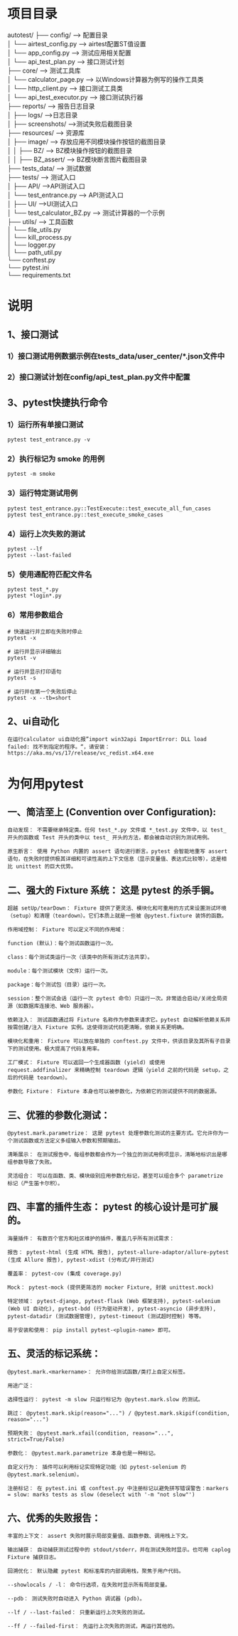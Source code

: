 # 项目目录
autotest/
├── config/ —> 配置目录  
│   └── airtest_config.py —> airtest配置ST值设置  
│   └── app_config.py —> 测试应用相关配置  
│   └── api_test_plan.py —> 接口测试计划  
├── core/ —> 测试工具库  
│   └── calculator_page.py —> 以Windows计算器为例写的操作工具类  
│   └── http_client.py —> 接口测试工具类  
│   └── api_test_executor.py —> 接口测试执行器  
├── reports/ —> 报告日志目录  
│   ├── logs/  —>日志目录  
│   ├── screenshots/  —>测试失败后截图目录  
├── resources/ —> 资源库  
│   ├── image/ —> 存放应用不同模块操作按钮的截图目录  
│   │    ├── BZ/ —> BZ模块操作按钮的截图目录  
│   │    ├── BZ_assert/ —> BZ模块断言图片截图目录  
├── tests_data/ —> 测试数据  
├── tests/ —> 测试入口  
│   ├── API/  —>API测试入口  
│       └── test_entrance.py —> API测试入口  
│   ├── UI/  —>UI测试入口  
│       └── test_calculator_BZ.py —> 测试计算器的一个示例  
├── utils/ —> 工具函数  
│   └── file_utils.py  
│   └── kill_process.py  
│   └── logger.py  
│   └── path_util.py  
└── conftest.py  
└── pytest.ini  
└── requirements.txt  

# 说明
    
## 1、接口测试
### 1）接口测试用例数据示例在tests_data/user_center/*.json文件中
### 2）接口测试计划在config/api_test_plan.py文件中配置

## 3、pytest快捷执行命令
### 1）运行所有单接口测试
    pytest test_entrance.py -v
### 2）执行标记为 smoke 的用例
    pytest -m smoke
### 3）运行特定测试用例
    pytest test_entrance.py::TestExecute::test_execute_all_fun_cases
    pytest test_entrance.py::test_execute_smoke_cases
### 4）运行上次失败的测试
    pytest --lf
    pytest --last-failed
### 5）使用通配符匹配文件名
    pytest test_*.py
    pytest *login*.py
### 6）常用参数组合
    # 快速运行并立即在失败时停止
    pytest -x
    
    # 运行并显示详细输出
    pytest -v
    
    # 运行并显示打印语句
    pytest -s
    
    # 运行并在第一个失败后停止
    pytest -x --tb=short

## 2、ui自动化
    在运行calculator ui自动化报”import win32api ImportError: DLL load failed: 找不到指定的程序。“，请安装：
    https://aka.ms/vs/17/release/vc_redist.x64.exe

# 为何用pytest
## 一、简洁至上 (Convention over Configuration):

    自动发现： 不需要继承特定类。任何 test_*.py 文件或 *_test.py 文件中，以 test_ 开头的函数或 Test 开头的类中以 test_ 开头的方法，都会被自动识别为测试用例。
    
    原生断言： 使用 Python 内置的 assert 语句进行断言。pytest 会智能地重写 assert 语句，在失败时提供极其详细和可读性高的上下文信息（显示变量值、表达式比较等），这是相比 unittest 的巨大优势。
    
## 二、强大的 Fixture 系统： 这是 pytest 的杀手锏。
    
    超越 setUp/tearDown： Fixture 提供了更灵活、模块化和可重用的方式来设置测试环境（setup）和清理（teardown）。它们本质上就是一些被 @pytest.fixture 装饰的函数。
    
    作用域控制： Fixture 可以定义不同的作用域：
    
    function (默认)：每个测试函数运行一次。
    
    class：每个测试类运行一次（该类中的所有测试方法共享）。
    
    module：每个测试模块（文件）运行一次。
    
    package：每个测试包（目录）运行一次。
    
    session：整个测试会话（运行一次 pytest 命令）只运行一次。非常适合启动/关闭全局资源（如数据库连接池、Web 服务器）。
    
    依赖注入： 测试函数通过将 Fixture 名称作为参数来请求它。pytest 自动解析依赖关系并按需创建/注入 Fixture 实例。这使得测试代码更清晰，依赖关系更明确。
    
    模块化和重用： Fixture 可以放在单独的 conftest.py 文件中，供该目录及其所有子目录下的测试使用。极大提高了代码复用率。
    
    工厂模式： Fixture 可以返回一个生成器函数 (yield) 或使用 request.addfinalizer 来精确控制 teardown 逻辑（yield 之前的代码是 setup，之后的代码是 teardown）。
    
    参数化 Fixture： Fixture 本身也可以被参数化，为依赖它的测试提供不同的数据源。

## 三、优雅的参数化测试：
    
    @pytest.mark.parametrize： 这是 pytest 处理参数化测试的主要方式。它允许你为一个测试函数或方法定义多组输入参数和预期输出。
    
    清晰展示： 在测试报告中，每组参数都会作为一个独立的测试用例项显示，清晰地标识出是哪组参数导致了失败。
    
    灵活组合： 可以在函数、类、模块级别应用参数化标记，甚至可以组合多个 parametrize 标记（产生笛卡尔积）。

## 四、丰富的插件生态： pytest 的核心设计是可扩展的。

    海量插件： 有数百个官方和社区维护的插件，覆盖几乎所有测试需求：
    
    报告： pytest-html (生成 HTML 报告), pytest-allure-adaptor/allure-pytest (生成 Allure 报告), pytest-xdist (分布式/并行测试)
    
    覆盖率： pytest-cov (集成 coverage.py)
    
    Mock： pytest-mock (提供更简洁的 mocker Fixture, 封装 unittest.mock)
    
    特定领域： pytest-django, pytest-flask (Web 框架支持), pytest-selenium (Web UI 自动化), pytest-bdd (行为驱动开发), pytest-asyncio (异步支持), pytest-datadir (测试数据管理), pytest-timeout (测试超时控制) 等等。
    
    易于安装和使用： pip install pytest-<plugin-name> 即可。

## 五、灵活的标记系统：

    @pytest.mark.<markername>： 允许你给测试函数/类打上自定义标签。
    
    用途广泛：
    
    选择性运行： pytest -m slow 只运行标记为 @pytest.mark.slow 的测试。
    
    跳过： @pytest.mark.skip(reason="...") / @pytest.mark.skipif(condition, reason="...")
    
    预期失败： @pytest.mark.xfail(condition, reason="...", strict=True/False)
    
    参数化： @pytest.mark.parametrize 本身也是一种标记。
    
    自定义行为： 插件可以利用标记实现特定功能（如 pytest-selenium 的 @pytest.mark.selenium）。
    
    注册标记： 在 pytest.ini 或 conftest.py 中注册标记以避免拼写错误警告：markers = slow: marks tests as slow (deselect with '-m "not slow"')

## 六、优秀的失败报告：

    丰富的上下文： assert 失败时展示局部变量值、函数参数、调用栈上下文。
    
    输出捕获： 自动捕获测试过程中的 stdout/stderr，并在测试失败时显示。也可用 caplog Fixture 捕获日志。
    
    回溯优化： 默认隐藏 pytest 和标准库的内部调用栈，聚焦于用户代码。
    
    --showlocals / -l： 命令行选项，在失败时显示所有局部变量。
    
    --pdb： 测试失败时自动进入 Python 调试器 (pdb)。
    
    --lf / --last-failed： 只重新运行上次失败的测试。
    
    --ff / --failed-first： 先运行上次失败的测试，再运行其他的。